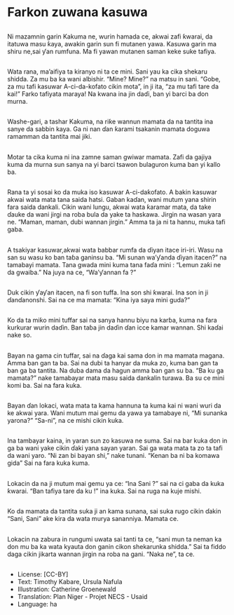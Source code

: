 # Farkon zuwana kasuwa

##
Ni mazamnin garin Kakuma ne,
wurin hamada ce, akwai zafi ƙwarai,
da itatuwa masu ƙaya, awakin garin
sun fi mutanen yawa.
Kasuwa garin ma shiru ne,sai ƴan
rumfuna. Ma fi yawan mutanen
saman keke suke tafiya.

##
Wata rana, ma’aifiya ta kiranyo ni ta ce mini. Sani
yau ka cika shekaru shidda. Za mu ba ka wani
albishir.
“Mine? Mine?” na matsu in sani.
“Gobe, za mu tafi kasuwar A-ci-da-kofato cikin mota”,
in ji ita, “za mu tafi tare da kai!”
Farko tafiyata maraya! Na kwana ina jin daɗi, ban yi
barci ba don murna.

##
Washe-gari, a tashar Kakuma, na
riƙe wannun mamata da na tantita
ina sanye da sabbin kaya.
Ga ni nan ɗan ƙarami tsakanin
mamata doguwa ramamman da
tantita mai jiki.

##
Motar ta cika kuma ni ina zamne
saman gwiwar mamata.
Zafi da gajiya kuma da murna sun
sanya na yi barci tsawon bulaguron
kuma ban yi kallo ba.

##
Rana ta yi sosai ko da muka iso kasuwar A-ci-daƙofato.
A bakin kasuwar akwai wata mata tana saida hatsi.
Gaban kaɗan, wani mutum yana shirin fara saida
dankali.
Cikin wani lungu, akwai wata ƙaramar mata, da take
ɗauke da wani jirgi na roba bula da yake ta haskawa.
Jirgin na wasan yara ne.
“Maman, maman, dubi wannan jirgin.” Amma ta ja ni
ta hannu, muka tafi gaba.

##
A tsakiyar kasuwar,akwai wata babbar rumfa da
ɗiyan itace iri-iri. Wasu na san su wasu ko ban taɓa
ganinsu ba.
“Mi sunan wa’ƴanda ɗiyan itacen?” na tamabayi
mamata.
Tana gwada mini kuma tana faɗa mini : “Lemun zaƙi
ne da gwaiba.”
Na juya na ce, “Wa’ƴannan fa ?”

##
Duk cikin ƴaƴan itacen, na fi son
tuffa. Ina son shi ƙwarai. Ina son in
ji ɗanɗanonshi.
Sai na ce ma mamata: “Kina iya
saya mini guda?”

##
Ko da ta miƙo mini tuffar sai na
sanya hannu biyu na karɓa, kuma
na fara kurkurar wurin daɗin.
Ban taɓa jin daɗin ɗan icce kamar
wannan. Shi kaɗai nake so.

##
Bayan na gama cin tuffar, sai na ɗaga kai sama don
in ma mamata magana.
Amma ban gan ta ba. Sai na dubi ta hanyar da muka
zo, kuma ban gan ta ban ga ba tantita. Na duba
dama da hagun amma ban gan su ba.
“Ba ku ga mamata?” nake tamabayar mata masu
saida dankalin turawa. Ba su ce mini komi ba. Sai na
fara kuka.

##
Bayan ɗan lokaci, wata mata ta
kama hannuna ta kuma kai ni wani
wuri da ke akwai yara.
Wani mutum mai gemu da yawa ya
tamabaye ni, “Mi sunanka yarona?”
“Sa-ni”, na ce mishi cikin kuka.

##
Ina tambayar kaina, in yaran sun zo
kasuwa ne suma. Sai na bar kuka
don in ga ba wani yake cikin ɗaki
yana sayan yaran. Sai ga wata
mata ta zo ta tafi da wani yaro.
“Ni zan bi bayan shi,” nake tunani.
“Kenan ba ni ba komawa gida”
Sai na fara kuka kuma.

##
Lokacin da na ji mutum mai gemu
ya ce: “Ina Sani ?” sai na ci gaba da
kuka ƙwarai.
“Ban tafiya tare da ku !” ina kuka.
Sai na ruga na kuje mishi.

##
Ko da mamata da tantita suka ji an
kama sunana, sai suka rugo cikin
ɗakin “Sani, Sani” ake kira da wata
murya sananniya. Mamata ce.

##
Lokacin na zabura in rungumi uwata
sai tanti ta ce, “sani mun ta neman
ka don mu ba ka wata kyauta don
ganin cikon shekarunka shidda.”
Sai ta fiddo daga cikin jikarta
wannan jirgin na roba na gani.
“Naka ne”, ta ce.

##
* License: [CC-BY]
* Text: Timothy Kabare, Ursula Nafula
* Illustration: Catherine Groenewald
* Translation: Plan Niger - Projet NECS - Usaid
* Language: ha
